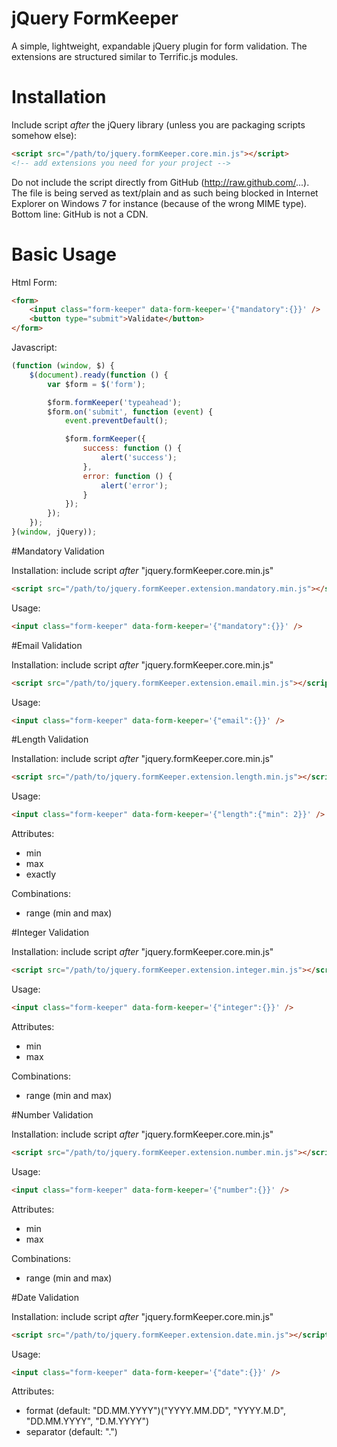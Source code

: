 # jQuery FormKeeper

A simple, lightweight, expandable jQuery plugin for form validation. The
extensions are structured similar to Terrific.js modules.

# Installation

Include script *after* the jQuery library (unless you are packaging
scripts somehow else):
```html
<script src="/path/to/jquery.formKeeper.core.min.js"></script>
<!-- add extensions you need for your project -->
```
Do not include the script directly from GitHub
(http://raw.github.com/...). The file is being served as text/plain and
as such being blocked in Internet Explorer on Windows 7 for instance
(because of the wrong MIME type). Bottom line: GitHub is not a CDN.

# Basic Usage

Html Form:
```html
<form>
    <input class="form-keeper" data-form-keeper='{"mandatory":{}}' />
    <button type="submit">Validate</button>
</form>
```

Javascript:
```javascript
(function (window, $) {
    $(document).ready(function () {
        var $form = $('form');

        $form.formKeeper('typeahead');
        $form.on('submit', function (event) {
            event.preventDefault();

            $form.formKeeper({
                success: function () {
                    alert('success');
                },
                error: function () {
                    alert('error');
                }
            });
        });
    });
}(window, jQuery));
```

#Mandatory Validation

Installation:
include script *after* "jquery.formKeeper.core.min.js"
```html
<script src="/path/to/jquery.formKeeper.extension.mandatory.min.js"></script>
```

Usage:
```html
<input class="form-keeper" data-form-keeper='{"mandatory":{}}' />
```

#Email Validation

Installation:
include script *after* "jquery.formKeeper.core.min.js"
```html
<script src="/path/to/jquery.formKeeper.extension.email.min.js"></script>
```

Usage:
```html
<input class="form-keeper" data-form-keeper='{"email":{}}' />
```

#Length Validation

Installation:
include script *after* "jquery.formKeeper.core.min.js"
```html
<script src="/path/to/jquery.formKeeper.extension.length.min.js"></script>
```

Usage:
```html
<input class="form-keeper" data-form-keeper='{"length":{"min": 2}}' />
```

Attributes:

* min
* max
* exactly

Combinations:

* range (min and max)

#Integer Validation

Installation:
include script *after* "jquery.formKeeper.core.min.js"
```html
<script src="/path/to/jquery.formKeeper.extension.integer.min.js"></script>
```

Usage:
```html
<input class="form-keeper" data-form-keeper='{"integer":{}}' />
```

Attributes:

* min
* max

Combinations:

* range (min and max)

#Number Validation

Installation:
include script *after* "jquery.formKeeper.core.min.js"
```html
<script src="/path/to/jquery.formKeeper.extension.number.min.js"></script>
```

Usage:
```html
<input class="form-keeper" data-form-keeper='{"number":{}}' />
```

Attributes:

* min
* max

Combinations:

* range (min and max)

#Date Validation

Installation:
include script *after* "jquery.formKeeper.core.min.js"
```html
<script src="/path/to/jquery.formKeeper.extension.date.min.js"></script>
```

Usage:
```html
<input class="form-keeper" data-form-keeper='{"date":{}}' />
```

Attributes:

* format (default: "DD.MM.YYYY")("YYYY.MM.DD", "YYYY.M.D", "DD.MM.YYYY", "D.M.YYYY")
* separator (default: ".")



